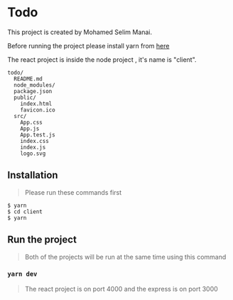 # Todo
This project is created by Mohamed Selim Manai.

Before running the project please install yarn from [here](https://yarnpkg.com/lang/en/docs/install/#windows-stable)

The react project is inside the node project , it's name is "client".

```
todo/
  README.md
  node_modules/
  package.json
  public/
    index.html
    favicon.ico
  src/
    App.css
    App.js
    App.test.js
    index.css
    index.js
    logo.svg
```

## Installation

> Please run these commands first

```shell
$ yarn
$ cd client
$ yarn
```
## Run the project

> Both of the projects will be run at the same time using this command
### `yarn dev`
> The react project is on port 4000 and the express is on port 3000
